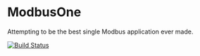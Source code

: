# ModbusOne
Attempting to be the best single Modbus application ever made.

[![Build Status](https://travis-ci.org/jconstam/ModbusOne.svg?branch=master)](https://travis-ci.org/jconstam/ModbusOne)
